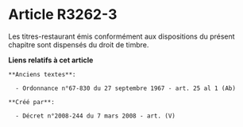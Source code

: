 # Article R3262-3

Les titres-restaurant émis conformément aux dispositions du présent chapitre sont dispensés du droit de timbre.

**Liens relatifs à cet article**

	**Anciens textes**:

	  - Ordonnance n°67-830 du 27 septembre 1967 - art. 25 al 1 (Ab)

	**Créé par**:

	  - Décret n°2008-244 du 7 mars 2008 - art. (V)
